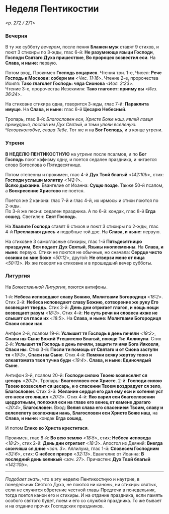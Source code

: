 
# Неделя Пентикостии

<*p. 272 / 271*>

### Вечерня

В ту же субботу *вечером*, после пения **Блажен муж** ставят 9 стихов, и поют 3 стихиры по 3-жды, глас 6-й: 
**Не разумеюще языци Господи**, **Господи Святаго Духа пришествие**, **Во пророцех возвестил еси**. 
На **Слава, и ныне:** первую. 

Потом вход. Прокимен **Господь воцарися**. Чтения три. 
1-е, Чисел: **Рече Господь к Мосеови: собери ми** <*Чис. 11:16*>. 
Чтение 2-е, пророчества Иоиля: **Тако глаголет Господь: чяда Сионова** <*Иол. 2:23*>.  
Чтение 3-е, пророчества Иезекииля: **Тако глаголет: прииму вы** <*Иез. 36:24*>.

На стиховне стихира одна, говорится 3-жды, глас 7-й: **Параклита имуще**. 
На **Слава, и ныне:** глас 6-й **Цесарю Небесный**.  

Тропарь, глас 8-й: *Благословен еси, Христе Боже наш, явлий ловця премудрыя, послав им Дух Святый, 
и теми улови вселеную. Человеколюбче, слава Тебе*. Тот же и на **Бог Господь**, и в конце утрени.  

### Утреня

**В НЕДЕЛЮ ПЕНТИКОСТНУЮ** на *утрене* после псалмов, и по **Бог Господь** поют кафизму одну, и поется 
седален праздника, и читается слово Богослова о Пятидесятнице. 

Потом степенны и прокимен, глас 4-й **Дух Твой благый** <*142:10b*>, стих: **Господи услыши молитву** <*142:1*>.  
**Всяко дыхание**. Евангелие от Иоанна: **Сущю позде**. Также 50-й псалом, а **Воскресение Христово** 
не поется. 

Поется же 2 канона: глас 7-й и глас 4-й, их ирмосы и стихи поются по 2-жды.  
По 3-й же песни: седален праздника. 
А по 6-й: кондак, глас 8-й **Егда сошед**. 
Светилен: **Свят Господь**. 

На **Хвалите Господа** ставят 6 стихов и поют 3 стихиры по 2-жды, глас 4-й **Преславная днесь** 
и подобные той две. На **Слава, и ныне:** первую. 

На стиховне 3 самогласные стихиры, глас 1-й **Пятьдесятницю празднуим**, **Вся подает Дух Святый**, 
**Языкы иноплеменны**. На **Слава, и ныне:** первую. 
Стихи не поются не обычные, но сначала: **Сердце чисто созижи во мне Боже** <*50:12*>, 
другой: **Не отверзи мене от лица** <*50:13*>. 
Их же говорят на стиховне и в прошедший вечер субботы.  

### Литургия

На *Божественной Литургии*, поются антифоны. 

1-й: **Небеса исповедают славу Божию**, **Молитвами Богородиця** <*18:2*>. 
Стих 2-й: **Небеса исповедают славу Божию, сотворение же руку Его возвещает твердь**. 
Стих 3-й: **День дни отригает глагол, и нощь нощи возвещает разум** <*18:3*>. 
Стих 4-й: **Не суть речи ни словеса ихже не слышят ся гласи их** <*18:5*>. 
На **Слава, и ныне: Молитвами Богородиця Спаси спаси нас**.  
 
Антфон 2-й, псалом 19-й: **Услышит тя Господь в день печяли**  <*19:2*>, 
**Спаси ны Сыне Божий Утешителю Благый, поюще Ти: Аллилуиа**. 
Стих 2-й: **Услышит тя Господь в день печяли, защити тя имя Бога Ияковля**, **Спаси ны**. 
Стих 3-й: **Посли ти помощь от Святаго и от Сиона заступи тя** <*19:3*>, **Спаси ны Сыне**. 
Стих 4-й: **Помяни всяку жертву твою и олкавтомата твоя тучна буди** <*19:4*>. 
**Слава, и ныне: Единочядый Сыне**. 

Антифон 3-й, псалом 20-й: **Господи силою Твоею возвеселит ся цесарь** <*20:2*>. 
Тропарь: **Благословен еси Христе**. 
2-й: **Господи силою Твоею возвеселит ся цесарь, и о спасении Твоем воздрадует ся зело**, **Благословен**. 
Стих 3-й: **Желание сердця его дал ему еси и хотения уст его неси его лишил** <*20:3*>. 
Стих 4-й: **Яко варил еси благословении щедротными, положил еси на главе его венец от камене драгаго** <*20:4*>, **Благословен**. 
Вход: **Велия слава его спасением Твоим, славу и велелепоту возложиши нань**, **Благословен еси Христе Боже наш**, 
на **Слава, и ныне:** кондак **Егда сошед**. 

И потом **Елико во Христа креститася**. 

Прокимен, глас 8-й: **Во всю землю** <*18:5*>, стих: **Небеса исповеда** <*18:2*>, 
стих 2-й: **День дни отригает** <*18:3*>. 
Апостол из Деяний: **Внегда скончяша ся дние** <*зач. 3*>. 
Аллилуиа, глас 1-й: **Словесем Господним** <*32:6*>, стих: **С небесе призре** <*32:13*>. 
Евангелие от Иоанна: **В последний день великый** <*зач. 27*>. 
Причастен: **Дух Твой благый** <*142:10b*>.

---

*Подобает знать*, что в эту неделю Пентикостную и наутрие, в понедельник Святого Духа, не поются 
ни каноны, ни стихиры святых, если не случится обретение честной главы Предтечи в понедельник, 
тогда поется канон его и стихиры. И на отдание праздника, если память особого святого будет, 
поем и его со службой праздника. То же бывает и на отдание прочих Господских праздников.  
